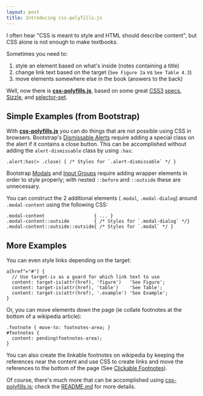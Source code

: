 ```yaml
---
layout: post
title: Introducing css-polyfills.js
---
```


I often hear "CSS is meant to style and HTML should describe content", but CSS alone is not enough to make textbooks.

Sometimes you need to:

1. style an element based on what's inside (notes containing a title)
2. change link text based on the target (`See Figure 2a` vs `See Table 4.3`)
3. move elements somewhere else in the book (answers to the back)

Well, now there is **[css-polyfills.js](/css-polyfills.js/)**, based on some great [CSS3](http://www.w3.org/TR/css3-content/) [specs](http://www.w3.org/TR/css3-gcpm/), [Sizzle](http://sizzlejs.com), and [selector-set](https://github.com/josh/selector-set).


## Simple Examples (from Bootstrap)

With **[css-polyfills.js](/css-polyfills.js/)** you can do things that are not possible using CSS in browsers. Bootstrap's [Dismissable Alerts](http://getbootstrap.com/components/#alerts-dismissable) require adding a special class on the alert if it contains a close button. This can be accomplished without adding the `alert-dismissable` class by using `:has`:

    .alert:has(> .close) { /* Styles for `.alert-dismissable` */ }

Bootstrap [Modals](http://getbootstrap.com/javascript/#modals) and [Input Groups](http://getbootstrap.com/components/#input-groups-buttons) require adding wrapper elements in order to style properly; with nested `::before` and `::outside` these are unnecessary.

You can construct the 2 additional elements (`.modal`, `.modal-dialog`) around `.modal-content` using the following CSS:

    .modal-content                  { ... }
    .modal-content::outside         { /* Styles for `.modal-dialog` */}
    .modal-content::outside::outside{ /* Styles for `.modal` */ }


## More Examples

You can even style links depending on the target:

    a[href^="#"] {
      // Use target-is as a guard for which link text to use
      content: target-is(attr(href), 'figure')   'See Figure';
      content: target-is(attr(href), 'table')    'See Table';
      content: target-is(attr(href), '.example') 'See Example';
    }

Or, you can move elements down the page (ie collate footnotes at the bottom of a wikipedia article):

    .footnote { move-to: footnotes-area; }
    #footnotes {
      content: pending(footnotes-area);
    }

You can also create the linkable footnotes on wikipedia by keeping the references near the content and use CSS to create links and move the references to the bottom of the page (See [Clickable Footnotes](/css-polyfills.js/#section-footnotes)).

Of course, there's much more that can be accomplished using [css-polyfills.js](/css-polyfills.js); check the [README.md](https://github.com/philschatz/css-polyfills.js) for more details.






